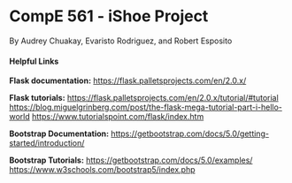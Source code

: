 # CompE 561 - iShoe Project
By Audrey Chuakay, Evaristo Rodriguez, and Robert Esposito

#### Helpful Links

**Flask documentation:** https://flask.palletsprojects.com/en/2.0.x/

**Flask tutorials:** https://flask.palletsprojects.com/en/2.0.x/tutorial/#tutorial
                     https://blog.miguelgrinberg.com/post/the-flask-mega-tutorial-part-i-hello-world
                     https://www.tutorialspoint.com/flask/index.htm

**Bootstrap Documentation:** https://getbootstrap.com/docs/5.0/getting-started/introduction/

**Bootstrap Tutorials:** https://getbootstrap.com/docs/5.0/examples/
                         https://www.w3schools.com/bootstrap5/index.php
                 


